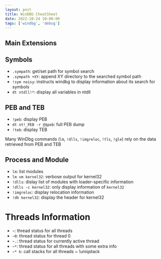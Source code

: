 ```yaml
---
layout: post
title: WinDBG CheatSheet
date: 2022-10-24 10:00:00
tags: ['windbg', 'debug']
---
```



## Main Extensions 



## Symbols 

* `.sympath`: get/set path for symbol search
* `.sympath +XY`: append XY directory to the searched symbol path
* `!sym noisy`: instructs windbg to display information about its search for symbols
* `dt ntdll!*`: display all variables in ntdll

## PEB and TEB

* `!peb`: display PEB
* `dt nt!_PEB -r @$peb`: full PEB dump
* `!teb`: display TEB

Many WinDbg commands (`lm`, `!dlls`, `!imgreloc`, `!tls`, `!gle`) rely on the data retrieved from PEB and TEB

## Process and Module

* `lm`: list modules
* `lm vm kernel32`: verbose output for kernel32
* `!dlls`: dislay list of modules with loader-specific information
* `!dlls -c kernel32`: only display information of `kernel32`
* `!imgreloc`: display relocation information 
* `!dh kernel32`: display the header for kernel32

# Threads Information 

* `~`: thread status for all threads
* `~0`: thread status for thread 0
* `~.`: thread status for currently active thread
* `~*`: thread status for all threads with some extra info
* `~* k`: call stacks for all threads ~ !uniqstack